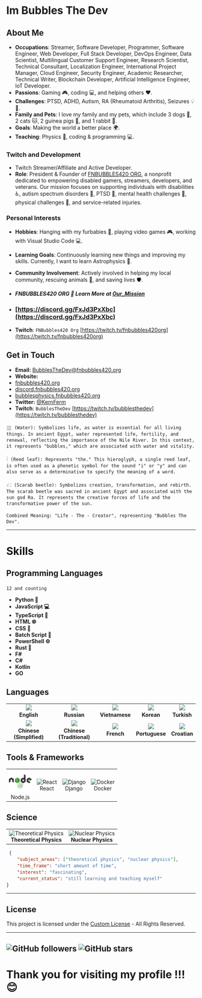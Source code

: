 # Im Bubbles The Dev

## About Me

- **Occupations**: Streamer, Software Developer, Programmer, Software Engineer, Web Developer, Full Stack Developer, DevOps Engineer, Data Scientist, Multilingual Customer Support Engineer, Research Scientist, Technical Consultant, Localization Engineer, International Project Manager, Cloud Engineer, Security Engineer, Academic Researcher, Technical Writer, Blockchain Developer, Artificial Intelligence Engineer, IoT Developer.
- **Passions**: Gaming 🎮, coding 💻, and helping others ❤️.
- **Challenges**: PTSD, ADHD, Autism, RA (Rheumatoid Arthritis), Seizures 💡🧠.
- **Family and Pets**: I love my family and my pets, which include 3 dogs 🐶, 2 cats 🐱, 2 guinea pigs 🐹, and 1 rabbit 🐰.
- **Goals**: Making the world a better place 🌍.
- **Teaching**: Physics 🧪, coding & programming 💻.

### Twitch and Development
- Twitch Streamer/Affiliate and Active Developer.
- **Role**: President & Founder of [FNBUBBLES420 ORG](https://www.fnbubbles420.org), a nonprofit dedicated to empowering disabled gamers, streamers, developers, and veterans. Our mission focuses on supporting individuals with disabilities ♿, autism spectrum disorders 🧩, PTSD 🧠, mental health challenges 💚, physical challenges 💪, and service-related injuries.

### Personal Interests
- **Hobbies**: Hanging with my furbabies 🐾, playing video games 🎮, working with Visual Studio Code 💻.
- **Learning Goals**: Continuously learning new things and improving my skills. Currently, I want to learn Astrophysics 🌌.
- **Community Involvement**: Actively involved in helping my local community, rescuing animals 🐾, and saving lives 🛡️.

- ***FNBUBBLES420 ORG 🌟 Learn More at [Our_Mission](https://fnbubbles420.org/ourmission)***
- ### **[https://discord.gg/FxJd3PxXbc](https://discord.gg/FxJd3PxXbc)**
- **Twitch**: `FNBubbles420 Org` [https://twitch.tv/fnbubbles420org](https://twitch.tv/fnbubbles420org)

## Get in Touch
- **Email:** BubblesTheDev@fnbubbles420.org
- **Website:**
- [fnbubbles420.org](https://fnbubbles420.org)
- [discord.fnbubbles420.org](https://discord.gg/FxJd3PxXbc)
- [bubblesphysics.fnbubbles420.org](https://bubblesphysics.fnbubbles420.org)
- **Twitter:** [@KernFerm](https://twitter.com/rbubblesthedev)
- **Twitch**: `BubblesTheDev` [https://twitch.tv/bubblesthedev](https://twitch.tv/bubblesthedev)

 
```
𓈗 (Water): Symbolizes life, as water is essential for all living things. In ancient Egypt, water represented life, fertility, and renewal, reflecting the importance of the Nile River. In this context, it represents "bubbles," which are associated with water and vitality.

𓇋 (Reed leaf): Represents "the." This hieroglyph, a single reed leaf, is often used as a phonetic symbol for the sound "i" or "y" and can also serve as a determinative to specify the meaning of a word.

𓆎 (Scarab beetle): Symbolizes creation, transformation, and rebirth. The scarab beetle was sacred in ancient Egypt and associated with the sun god Ra. It represents the creative forces of life and the transformative power of the sun.

Combined Meaning: "Life - The - Creator", representing "Bubbles The Dev".
```
----

# Skills

## Programming Languages
`12 and counting`
- **Python 🐍**
- **JavaScript 💻**
- **TypeScript 📝**
- **HTML 🌐**
- **CSS 🎨**
- **Batch Script 📜**
- **PowerShell ⚙️**
- **Rust 🦀**
- **F#**
- **C#**
- **Kotlin**
- **GO**


## Languages

<table align="center">
  <tr>
    <td align="center"><img src="https://upload.wikimedia.org/wikipedia/en/a/a4/Flag_of_the_United_States.svg" width="50"><br><b>English</b></td>
    <td align="center"><img src="https://upload.wikimedia.org/wikipedia/en/f/f3/Flag_of_Russia.svg" width="50"><br><b>Russian</b></td>
    <td align="center"><img src="https://upload.wikimedia.org/wikipedia/commons/2/21/Flag_of_Vietnam.svg" width="50"><br><b>Vietnamese</b></td>
    <td align="center"><img src="https://upload.wikimedia.org/wikipedia/commons/0/09/Flag_of_South_Korea.svg" width="50"><br><b>Korean</b></td>
    <td align="center"><img src="https://upload.wikimedia.org/wikipedia/commons/b/b4/Flag_of_Turkey.svg" width="50"><br><b>Turkish</b></td>
  </tr>
  <tr>
    <td align="center"><img src="https://upload.wikimedia.org/wikipedia/commons/f/fa/Flag_of_the_People%27s_Republic_of_China.svg" width="50"><br><b>Chinese (Simplified)</b></td>
    <td align="center"><img src="https://upload.wikimedia.org/wikipedia/commons/7/72/Flag_of_the_Republic_of_China.svg" width="50"><br><b>Chinese (Traditional)</b></td>
    <td align="center"><img src="https://upload.wikimedia.org/wikipedia/en/c/c3/Flag_of_France.svg" width="50"><br><b>French</b></td>
    <td align="center"><img src="https://upload.wikimedia.org/wikipedia/commons/5/5c/Flag_of_Portugal.svg" width="50"><br><b>Portuguese</b></td>
    <td align="center"><img src="https://upload.wikimedia.org/wikipedia/commons/1/1b/Flag_of_Croatia.svg" width="50"><br><b>Croatian</b></td>
  </tr>
</table>

## Tools & Frameworks

<p align="center">
  <table>
    <tr>
      <td align="center">
        <img src="https://raw.githubusercontent.com/devicons/devicon/master/icons/nodejs/nodejs-original-wordmark.svg" 
             alt="Node.js" width="60" height="60"><br>Node.js
      </td>
      <td align="center">
        <img src="https://external-content.duckduckgo.com/iu/?u=https%3A%2F%2Fcdn-icons-png.flaticon.com%2F512%2F1183%2F1183621.png&f=1&nofb=1&ipt=62364c9be4fa4b6ea422a501d72f42f58d4e6517316036c837ff5bedbd36d0d7&ipo=images" 
             alt="React" width="60" height="60"><br>React
      </td>
      <td align="center">
        <img src="https://external-content.duckduckgo.com/iu/?u=https%3A%2F%2Fstatic.djangoproject.com%2Fimg%2Flogos%2Fdjango-logo-negative.1d528e2cb5fb.png&f=1&nofb=1&ipt=5960d22ff7dd716a5df57d92e2f2acc12a5942651f3bd2700b07852e64646429&ipo=images" 
             alt="Django" width="60" height="60"><br>Django
      </td>
      <td align="center">
        <img src="https://camo.githubusercontent.com/91107ff0eb74e2d111c5229d8cecfb0d7fc62ad121280056bc46c5af66315cbe/68747470733a2f2f313030306d61726361732e6e65742f77702d636f6e74656e742f75706c6f6164732f323032302f30322f446f636b65722d4c6f676f2e706e67" 
             alt="Docker" width="60" height="60"><br>Docker
      </td>
    </tr>
  </table>
</p>


## Science

<p align="center">
  <table>
    <tr>
      <td align="center">
        <img src="https://external-content.duckduckgo.com/iu/?u=https%3A%2F%2Fwallpaperaccess.com%2Ffull%2F3167063.jpg&f=1&nofb=1&ipt=e25a400b7418547427161eab78bed4b82ecf8f23dd98f5b29206b5bf11dc12c7&ipo=images" alt="Theoretical Physics" width="100" height="100"><br><b>Theoretical Physics</b>
      </td>
      <td align="center">
        <img src="https://external-content.duckduckgo.com/iu/?u=https%3A%2F%2Ftse2.mm.bing.net%2Fth%3Fid%3DOIP.SX54C9oCX5JODiAiXIUOSQHaFZ%26pid%3DApi&f=1&ipt=1b00ddb30206ab6c886bf4a9f2a19d30b542543721db9dd09672a3793e9e229d&ipo=images" alt="Nuclear Physics" width="100" height="100"><br><b>Nuclear Physics</b>
      </td>
    </tr>
  </table>
</p>

```json
 {
    "subject_areas": ["theoretical physics", "nuclear physics"],
    "time_frame": "short amount of time",
    "interest": "fascinating",
    "current_status": "still learning and teaching myself"
}
```

-----
## License
This project is licensed under the [Custom License](https://github.com/KernFerm/KernFerm/blob/main/LICENSE) - All Rights Reserved.

-----
**![GitHub followers](https://img.shields.io/github/followers/KernFerm?label=Follow&style=social)**
**![GitHub stars](https://img.shields.io/github/stars/KernFerm?label=Stars&style=social)**
---

# **Thank you for visiting my profile !!! 😊**
